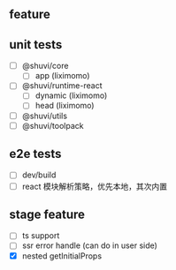## feature

## unit tests

- [ ] @shuvi/core
  - [ ] app (liximomo)
- [ ] @shuvi/runtime-react
  - [ ] dynamic (liximomo)
  - [ ] head (liximomo)
- [ ] @shuvi/utils
- [ ] @shuvi/toolpack

## e2e tests

- [ ] dev/build
- [ ] react 模块解析策略，优先本地，其次内置

## stage feature

- [ ] ts support
- [ ] ssr error handle (can do in user side)
- [x] nested getInitialProps
